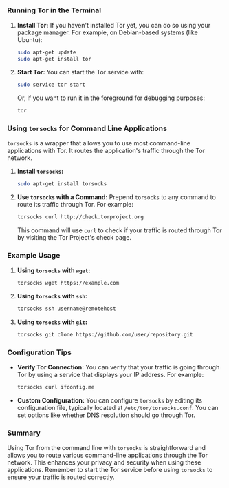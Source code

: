 ### Running Tor in the Terminal

1. **Install Tor:**
   If you haven't installed Tor yet, you can do so using your package manager. For example, on Debian-based systems (like Ubuntu):

   ```sh
   sudo apt-get update
   sudo apt-get install tor
   ```

2. **Start Tor:**
   You can start the Tor service with:

   ```sh
   sudo service tor start
   ```

   Or, if you want to run it in the foreground for debugging purposes:

   ```sh
   tor
   ```

### Using `torsocks` for Command Line Applications

`torsocks` is a wrapper that allows you to use most command-line applications with Tor. It routes the application's traffic through the Tor network.

1. **Install `torsocks`:**

   ```sh
   sudo apt-get install torsocks
   ```

2. **Use `torsocks` with a Command:**
   Prepend `torsocks` to any command to route its traffic through Tor. For example:

   ```sh
   torsocks curl http://check.torproject.org
   ```

   This command will use `curl` to check if your traffic is routed through Tor by visiting the Tor Project's check page.

### Example Usage

1. **Using `torsocks` with `wget`:**

   ```sh
   torsocks wget https://example.com
   ```

2. **Using `torsocks` with `ssh`:**

   ```sh
   torsocks ssh username@remotehost
   ```

3. **Using `torsocks` with `git`:**

   ```sh
   torsocks git clone https://github.com/user/repository.git
   ```

### Configuration Tips

- **Verify Tor Connection:**
  You can verify that your traffic is going through Tor by using a service that displays your IP address. For example:

  ```sh
  torsocks curl ifconfig.me
  ```

- **Custom Configuration:**
  You can configure `torsocks` by editing its configuration file, typically located at `/etc/tor/torsocks.conf`. You can set options like whether DNS resolution should go through Tor.

### Summary

Using Tor from the command line with `torsocks` is straightforward and allows you to route various command-line applications through the Tor network. This enhances your privacy and security when using these applications. Remember to start the Tor service before using `torsocks` to ensure your traffic is routed correctly.
